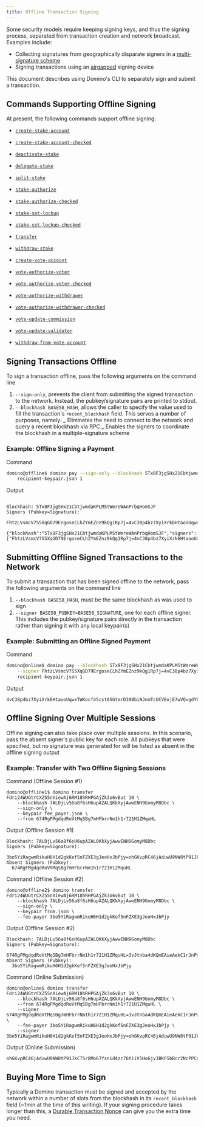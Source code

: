 ```yaml
---
title: Offline Transaction Signing
---
```


Some security models require keeping signing keys, and thus the signing
process, separated from transaction creation and network broadcast. Examples
include:

- Collecting signatures from geographically disparate signers in a
  [multi-signature scheme](https://spl.dominochain.com/token#multisig-usage)
- Signing transactions using an [airgapped](<https://en.wikipedia.org/wiki/Air_gap_(networking)>)
  signing device

This document describes using Domino's CLI to separately sign and submit a
transaction.

## Commands Supporting Offline Signing

At present, the following commands support offline signing:

- [`create-stake-account`](cli/usage.md#domino-create-stake-account)
- [`create-stake-account-checked`](cli/usage.md#domino-create-stake-account-checked)
- [`deactivate-stake`](cli/usage.md#domino-deactivate-stake)
- [`delegate-stake`](cli/usage.md#domino-delegate-stake)
- [`split-stake`](cli/usage.md#domino-split-stake)
- [`stake-authorize`](cli/usage.md#domino-stake-authorize)
- [`stake-authorize-checked`](cli/usage.md#domino-stake-authorize-checked)
- [`stake-set-lockup`](cli/usage.md#domino-stake-set-lockup)
- [`stake-set-lockup-checked`](cli/usage.md#domino-stake-set-lockup-checked)
- [`transfer`](cli/usage.md#domino-transfer)
- [`withdraw-stake`](cli/usage.md#domino-withdraw-stake)

- [`create-vote-account`](cli/usage.md#domino-create-vote-account)
- [`vote-authorize-voter`](cli/usage.md#domino-vote-authorize-voter)
- [`vote-authorize-voter-checked`](cli/usage.md#domino-vote-authorize-voter-checked)
- [`vote-authorize-withdrawer`](cli/usage.md#domino-vote-authorize-withdrawer)
- [`vote-authorize-withdrawer-checked`](cli/usage.md#domino-vote-authorize-withdrawer-checked)
- [`vote-update-commission`](cli/usage.md#domino-vote-update-commission)
- [`vote-update-validator`](cli/usage.md#domino-vote-update-validator)
- [`withdraw-from-vote-account`](cli/usage.md#domino-withdraw-from-vote-account)

## Signing Transactions Offline

To sign a transaction offline, pass the following arguments on the command line

1. `--sign-only`, prevents the client from submitting the signed transaction
   to the network. Instead, the pubkey/signature pairs are printed to stdout.
2. `--blockhash BASE58_HASH`, allows the caller to specify the value used to
   fill the transaction's `recent_blockhash` field. This serves a number of
   purposes, namely:
   _ Eliminates the need to connect to the network and query a recent blockhash
   via RPC
   _ Enables the signers to coordinate the blockhash in a multiple-signature
   scheme

### Example: Offline Signing a Payment

Command

```bash
domino@offline$ domino pay --sign-only --blockhash 5Tx8F3jgSHx21CbtjwmdaKPLM5tWmreWAnPrbqHomSJF \
    recipient-keypair.json 1
```

Output

```text

Blockhash: 5Tx8F3jgSHx21CbtjwmdaKPLM5tWmreWAnPrbqHomSJF
Signers (Pubkey=Signature):
  FhtzLVsmcV7S5XqGD79ErgoseCLhZYmEZnz9kQg1Rp7j=4vC38p4bz7XyiXrk6HtaooUqwxTWKocf45cstASGtmrD398biNJnmTcUCVEojE7wVQvgdYbjHJqRFZPpzfCQpmUN

{"blockhash":"5Tx8F3jgSHx21CbtjwmdaKPLM5tWmreWAnPrbqHomSJF","signers":["FhtzLVsmcV7S5XqGD79ErgoseCLhZYmEZnz9kQg1Rp7j=4vC38p4bz7XyiXrk6HtaooUqwxTWKocf45cstASGtmrD398biNJnmTcUCVEojE7wVQvgdYbjHJqRFZPpzfCQpmUN"]}'
```

## Submitting Offline Signed Transactions to the Network

To submit a transaction that has been signed offline to the network, pass the
following arguments on the command line

1. `--blockhash BASE58_HASH`, must be the same blockhash as was used to sign
2. `--signer BASE58_PUBKEY=BASE58_SIGNATURE`, one for each offline signer. This
   includes the pubkey/signature pairs directly in the transaction rather than
   signing it with any local keypair(s)

### Example: Submitting an Offline Signed Payment

Command

```bash
domino@online$ domino pay --blockhash 5Tx8F3jgSHx21CbtjwmdaKPLM5tWmreWAnPrbqHomSJF \
    --signer FhtzLVsmcV7S5XqGD79ErgoseCLhZYmEZnz9kQg1Rp7j=4vC38p4bz7XyiXrk6HtaooUqwxTWKocf45cstASGtmrD398biNJnmTcUCVEojE7wVQvgdYbjHJqRFZPpzfCQpmUN
    recipient-keypair.json 1
```

Output

```text
4vC38p4bz7XyiXrk6HtaooUqwxTWKocf45cstASGtmrD398biNJnmTcUCVEojE7wVQvgdYbjHJqRFZPpzfCQpmUN
```

## Offline Signing Over Multiple Sessions

Offline signing can also take place over multiple sessions. In this scenario,
pass the absent signer's public key for each role. All pubkeys that were specified,
but no signature was generated for will be listed as absent in the offline signing
output

### Example: Transfer with Two Offline Signing Sessions

Command (Offline Session #1)

```text
domino@offline1$ domino transfer Fdri24WUGtrCXZ55nXiewAj6RM18hRHPGAjZk3o6vBut 10 \
    --blockhash 7ALDjLv56a8f6sH6upAZALQKkXyjAwwENH9GomyM8Dbc \
    --sign-only \
    --keypair fee_payer.json \
    --from 674RgFMgdqdRoVtMqSBg7mHFbrrNm1h1r721H1ZMquHL
```

Output (Offline Session #1)

```text
Blockhash: 7ALDjLv56a8f6sH6upAZALQKkXyjAwwENH9GomyM8Dbc
Signers (Pubkey=Signature):
  3bo5YiRagwmRikuH6H1d2gkKef5nFZXE3gJeoHxJbPjy=ohGKvpRC46jAduwU9NW8tP91JkCT5r8Mo67Ysnid4zc76tiiV1Ho6jv3BKFSbBcr2NcPPCarmfTLSkTHsJCtdYi
Absent Signers (Pubkey):
  674RgFMgdqdRoVtMqSBg7mHFbrrNm1h1r721H1ZMquHL
```

Command (Offline Session #2)

```text
domino@offline2$ domino transfer Fdri24WUGtrCXZ55nXiewAj6RM18hRHPGAjZk3o6vBut 10 \
    --blockhash 7ALDjLv56a8f6sH6upAZALQKkXyjAwwENH9GomyM8Dbc \
    --sign-only \
    --keypair from.json \
    --fee-payer 3bo5YiRagwmRikuH6H1d2gkKef5nFZXE3gJeoHxJbPjy
```

Output (Offline Session #2)

```text
Blockhash: 7ALDjLv56a8f6sH6upAZALQKkXyjAwwENH9GomyM8Dbc
Signers (Pubkey=Signature):
  674RgFMgdqdRoVtMqSBg7mHFbrrNm1h1r721H1ZMquHL=3vJtnba4dKQmEAieAekC1rJnPUndBcpvqRPRMoPWqhLEMCty2SdUxt2yvC1wQW6wVUa5putZMt6kdwCaTv8gk7sQ
Absent Signers (Pubkey):
  3bo5YiRagwmRikuH6H1d2gkKef5nFZXE3gJeoHxJbPjy
```

Command (Online Submission)

```text
domino@online$ domino transfer Fdri24WUGtrCXZ55nXiewAj6RM18hRHPGAjZk3o6vBut 10 \
    --blockhash 7ALDjLv56a8f6sH6upAZALQKkXyjAwwENH9GomyM8Dbc \
    --from 674RgFMgdqdRoVtMqSBg7mHFbrrNm1h1r721H1ZMquHL \
    --signer 674RgFMgdqdRoVtMqSBg7mHFbrrNm1h1r721H1ZMquHL=3vJtnba4dKQmEAieAekC1rJnPUndBcpvqRPRMoPWqhLEMCty2SdUxt2yvC1wQW6wVUa5putZMt6kdwCaTv8gk7sQ \
    --fee-payer 3bo5YiRagwmRikuH6H1d2gkKef5nFZXE3gJeoHxJbPjy \
    --signer 3bo5YiRagwmRikuH6H1d2gkKef5nFZXE3gJeoHxJbPjy=ohGKvpRC46jAduwU9NW8tP91JkCT5r8Mo67Ysnid4zc76tiiV1Ho6jv3BKFSbBcr2NcPPCarmfTLSkTHsJCtdYi
```

Output (Online Submission)

```text
ohGKvpRC46jAduwU9NW8tP91JkCT5r8Mo67Ysnid4zc76tiiV1Ho6jv3BKFSbBcr2NcPPCarmfTLSkTHsJCtdYi
```

## Buying More Time to Sign

Typically a Domino transaction must be signed and accepted by the network within
a number of slots from the blockhash in its `recent_blockhash` field (~1min at
the time of this writing). If your signing procedure takes longer than this, a
[Durable Transaction Nonce](offline-signing/durable-nonce.md) can give you the extra time you
need.
